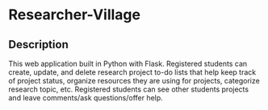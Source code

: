 <h1>Researcher-Village</h1>

<h2>Description</h2>
<p>
This web application built in Python with Flask. Registered students can create, update, and delete research project to-do lists that help keep track of project status, organize resources they are using for projects, categorize research topic, etc. Registered students can see other students projects and leave comments/ask questions/offer help.
</p>
